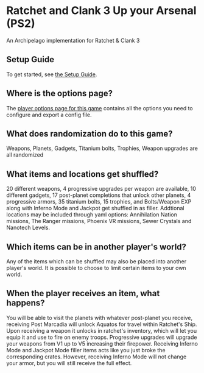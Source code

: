 # Ratchet and Clank 3 Up your Arsenal (PS2)

An Archipelago implementation for Ratchet & Clank 3

## Setup Guide

To get started, see [the Setup Guide](https://github.com/Taoshix/RaC3AP/blob/main/rac3/docs/setup_en.md).

## Where is the options page?

The [player options page for this game](../player-options) contains all the options you need to configure and export a
config file.

## What does randomization do to this game?

Weapons, Planets, Gadgets, Titanium bolts, Trophies, Weapon upgrades are all randomized

## What items and locations get shuffled?

20 different weapons, 4 progressive upgrades per weapon are available, 10 different gadgets, 17 post-planet completions
that unlock other planets, 4 progressive armors, 35 titanium bolts, 15 trophies, and Bolts/Weapon EXP along with Inferno
Mode and Jackpot get shuffled in as filler.
Addtional locations may be included through yaml options: Annihilation Nation missions, The Ranger missions, Phoenix VR
missions, Sewer Crystals and Nanotech Levels.

## Which items can be in another player's world?

Any of the items which can be shuffled may also be placed into another player's world. It is possible to choose to limit
certain items to your own world.

## When the player receives an item, what happens?

You will be able to visit the planets with whatever post-planet you receive, receiving Post Marcadia will unlock Aquatos
for travel within Ratchet's Ship. Upon receiving a weapon it unlocks in ratchet's inventory, which will let you equip it
and use to fire on enemy troops. Progressive upgrades will upgrade your weapons from V1 up to V5 increasing their
firepower. Receiving Inferno Mode and Jackpot Mode filler items acts like you just broke the corresponding crates.
However, receiving Inferno Mode will not change your armor, but you will still receive the full effect.
